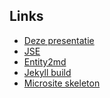 ## Links

- <a href="http://danielbeeke.nl/drupal-to-multiple-jekyll">Deze presentatie</a>
- <a href="https://www.drupal.org/sandbox/danielbeeke/2713857">JSE</a>
- <a href="https://www.drupal.org/sandbox/danielbeeke/2713861">Entity2md</a>
- <a href="https://github.com/studio-fonkel/jekyll-build">Jekyll build</a>
- <a href="https://github.com/studio-fonkel/nbvt-microsite-skeleton">Microsite skeleton</a>
